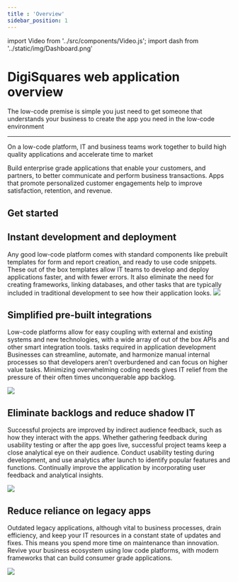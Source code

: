 ```yaml
---
title : 'Overview'
sidebar_position: 1
---
```

import Video from '../src/components/Video.js';
import dash from '../static/img/Dashboard.png'

# DigiSquares web application overview

The low-code premise is simple you just need to get someone that understands your business to create the app you need in the low-code environment

<hr/>

On a low-code platform, IT and business teams work together to build high quality applications and accelerate time to market

Build enterprise grade applications that enable your customers, and partners, to better communicate and perform business transactions. Apps that promote personalized customer engagements help to improve satisfaction, retention, and revenue.

## **Get started**
## Instant development and deployment

  Any good low-code platform comes with standard components like prebuilt templates for form and report creation, and ready to use code snippets. These out of the box templates allow IT teams to develop and deploy applications faster, and with fewer errors. It also eliminate the need for creating frameworks, linking databases, and other tasks that are typically included in traditional development to see how their application looks.
<img src={dash} />

## Simplified pre-built integrations

Low-code platforms allow for easy coupling with external and existing systems and new technologies, with a wide array of out of the box APIs and other smart integration tools. tasks required in application development Businesses can streamline, automate, and harmonize manual internal processes so that developers aren’t overburdened and can focus on higher value tasks. Minimizing overwhelming coding needs gives IT relief from the pressure of their often times unconquerable app backlog.

<img src='https://www.digisquares.com/assets/WebDevImg1.webp' />

## Eliminate backlogs and reduce shadow IT

Successful projects are improved by indirect audience feedback, such as how they interact with the apps. Whether gathering feedback during usability testing or after the app goes live, successful project teams keep a close analytical eye on their audience. Conduct usability testing during development, and use analytics after launch to identify popular features and functions. Continually improve the application by incorporating user feedback and analytical insights.

<img src='https://www.digisquares.com/assets/WebDevImg2.webp' />

## Reduce reliance on legacy apps

Outdated legacy applications, although vital to business processes, drain efficiency, and keep your IT resources in a constant state of updates and fixes. This means you spend more time on maintenance than innovation. Revive your business ecosystem using low code platforms, with modern frameworks that can build consumer grade applications.

<img src='https://www.digisquares.com/assets/WebDevImg3.webp'/>